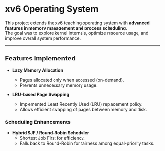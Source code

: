 # xv6 Operating System 

This project extends the [xv6](https://pdos.csail.mit.edu/6.828/2020/xv6.html) teaching operating system with **advanced features in memory management and process scheduling**.  
The goal was to explore kernel internals, optimize resource usage, and improve overall system performance.

---

## Features Implemented

- **Lazy Memory Allocation**  
  - Pages allocated only when accessed (on-demand).  
  - Prevents unnecessary memory usage.  

- **LRU-based Page Swapping**  
  - Implemented Least Recently Used (LRU) replacement policy.  
  - Allows efficient swapping of pages between memory and disk.  

###  Scheduling Enhancements
- **Hybrid SJF / Round-Robin Scheduler**  
  - Shortest Job First for efficiency.  
  - Falls back to Round-Robin for fairness among equal-priority tasks.  


